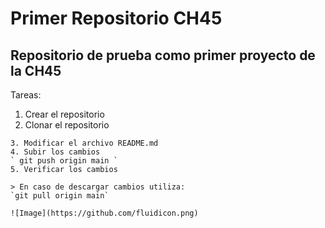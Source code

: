 # Primer Repositorio CH45

## Repositorio de prueba como primer proyecto de la CH45

Tareas:
1. Crear el repositorio
2. Clonar el repositorio
``` git clone git@github.com:ljma12/PrimerRepositorio_CH45.git
3. Modificar el archivo README.md
4. Subir los cambios
` git push origin main `
5. Verificar los cambios

> En caso de descargar cambios utiliza:
`git pull origin main`

![Image](https://github.com/fluidicon.png)
